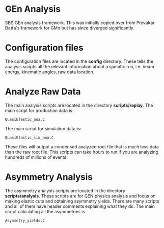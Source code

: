 # GEn Analysis
SBS GEn analysis framework. This was initially copied over from Provakar Datta's framework for GMn but has since diverged significantly.

# Configuration files

The configuration files are located in the **config** directory. These tells the analysis scripts all the relevant information about a specific run, i.e. beam energy, kinematic angles, raw data location.

# Analyze Raw Data

The main analysis scripts are located in the directory **scripts/replay**. The main script for production data is:
```shell
QuasiElastic_ana.C
```
The main script for simulation data is:
```shell
QuasiElastic_sim_ana.C
```

These files will output a condensed analyzed root file that is much less data than the raw root file. This scripts can take hours to run if you are analyzing hundreds of millions of events

# Asymmetry Analysis

The asymmetry analysis scripts are located in the directory **scripts/analysis**. These scripts are for GEN physics analysis and focus on making elastic cuts and obtaining asymmetry yields. There are many scripts and all of them have header comments explaining what they do. The main script calculating all the asymmetries is
```shell
Asymmetry_yields.C
```